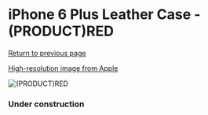 # iPhone 6 Plus Leather Case - (PRODUCT)RED

[Return to previous page](/iphone_6)

[High-resolution image from Apple](https://store.storeimages.cdn-apple.com/8756/as-images.apple.com/is/MGQY2?wid=4500&hei=4500&fmt=png)

<div style="width: 384px"><img src="/everyphone/MGQY2.png" alt="(PRODUCT)RED"></div>

### Under construction
